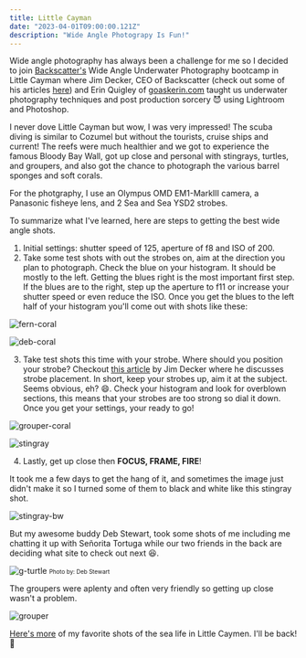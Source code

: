 ```yaml
---
title: Little Cayman
date: "2023-04-01T09:00:00.121Z"
description: "Wide Angle Photograpy Is Fun!"
---
```


Wide angle photography has always been a challenge for me so I decided to join <a href="https://www.backscatter.com/" target="_blank">Backscatter's</a> Wide Angle Underwater Photography bootcamp in Little Cayman where Jim Decker, CEO of Backscatter (check out some of his articles <a href="https://www.scubadiving.com/authors/jim-decker-ceo-backscatter-underwater-video-and-photo" target="_blank">here</a>) and Erin Quigley of <a href="https://www.goaskerin.com/">goaskerin.com</a> taught us underwater photography techniques and post production sorcery :smiling_imp: using Lightroom and Photoshop.

I never dove Little Cayman but wow, I was very impressed! The scuba diving is similar to Cozumel but without the tourists, cruise ships and current! The reefs were much healthier and we got to experience the famous Bloody Bay Wall, got up close and personal with stingrays, turtles, and groupers, and also got the chance to photograph the various barrel sponges and soft corals.

For the photgraphy, I use an Olympus OMD EM1-MarkIII camera, a Panasonic fisheye lens, and 2 Sea and Sea YSD2 strobes.

To summarize what I've learned, here are steps to getting the best wide angle shots.

1.  Initial settings: shutter speed of 125, aperture of f8 and ISO of 200.
2.  Take some test shots with out the strobes on, aim at the direction you plan to photograph. Check the blue on your histogram. It should be mostly to the left. Getting the blues right is the most important first step.
    If the blues are to the right, step up the aperture to f11 or increase your shutter speed or even reduce the ISO. Once you get the blues to the left half of your histogram you'll come out with shots like these:

![fern-coral](./fern-coral.jpg)

![deb-coral](./deb-coral.jpg)

3. Take test shots this time with your strobe. Where should you position your strobe? Checkout <a href="https://www.scubadiving.com/strobe-position-tips-underwater-photography" target="_blank">this article</a> by Jim Decker where he discusses strobe placement. In short, keep your strobes up, aim it at the subject. Seems obvious, eh? :smile:. Check your histogram and look for overblown sections, this means that your strobes are too strong so dial it down. Once you get your settings, your ready to go!

![grouper-coral](./grouper-coral.jpg)

![stingray](./stingray.jpg)

4. Lastly, get up close then **FOCUS, FRAME, FIRE**!

It took me a few days to get the hang of it, and sometimes the image just didn't make it so I turned some of them to black and white like this stingray shot.

![stingray-bw](./stingray-bw.jpg)

But my awesome buddy Deb Stewart, took some shots of me including me chatting it up with Señorita Tortuga while our two friends in the back are deciding what site to check out next :laughing:.

![g-turtle](./g-turtle.jpg)
<font size="1rem">Photo by: Deb Stewart</font>

The groupers were aplenty and often very friendly so getting up close wasn't a problem.

![grouper](./grouper.jpg)

<a href="https://generosalitton.smugmug.com/Little-Cayman-March-2023/" target="_blank">Here's more</a> of my favorite shots of the sea life in Little Caymen. I'll be back! :wave:
